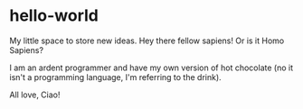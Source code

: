 # hello-world
My little space to store new ideas.
Hey there fellow sapiens! Or is it Homo Sapiens?

I am an ardent programmer and have my own version of hot chocolate (no it isn't a programming language, I'm referring to the drink). 

All love, 
Ciao!
